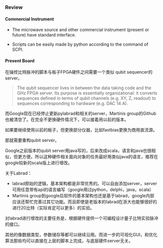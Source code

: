 ### Review

#### Commercial Instrument

- The microwave source and other commercial instrument (present or future) have standard interface. 

- Scripts can be easily made by python according to the command of SCPI.

#### Present Board

在操控比特脉冲的脚本与板子FPGA硬件之间需要一个类似 qubit sequencer的server。

> The qubit sequencer lives in between the data taking code and the GHz FPGA server.
> Its purpose is essentially organizational: it converts sequences defined in terms of qubit channels (e.g. XY, Z, readout) to sequences corresponding to hardware (e.g. DAC 14 A).



而Google现在已经停止更新pylabrad和相关的server，Martinis group的Github也被清空了。在完全不更换硬件情况下，可以接着用以前的版本。

如果要继续使用以前的板子，但更换部分仪器，比如fastbias更换为商用直流源。

那就需要重构qubit server。



Google之前版本的qubit server用java写的，后来改成scala，语言和java也很相似，但更方便。所以这种硬件相关面向对象的任务最好用类似java的语言，推荐在google较新的scala版上进行增改。





关于Labrad：

- labrad原始的逻辑，基本架构都是非常优秀的。可以自由添加server，server可用任意带有api的语言编写（google用过python，delphi，java，scala）
- Martinis group到google后软件的基本架构也还是基于labrad，google内部应该还帮忙完善过其它功能。而且即使是老版本的labrad在浙大也能够很好的进行20比特（实际肯定可以更多）的实验。



对labrad进行增改的主要任务是，根据硬件提供一个可编程设计量子比特实验脉冲的接口。

其他的像数据类型，参数储存等都可以继续沿用。而进一步的可视化GUI，和优化算法那些均可以直接在上层的脚本上完成，与底层硬件server无关。

